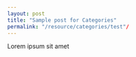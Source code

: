 ```yaml
---
layout: post
title: "Sample post for Categories"
permalink: "/resource/categories/test"/
---
```

Lorem ipsum sit amet
